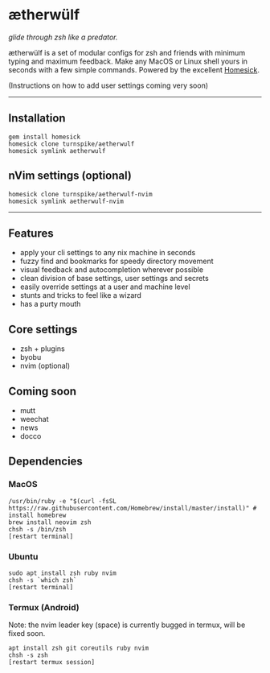 # ætherwülf

_glide through zsh like a predator._

ætherwülf is a set of modular configs for zsh and friends with minimum typing and maximum feedback. Make any MacOS or Linux shell yours in seconds with a few simple commands. Powered by the excellent [Homesick](https://github.com/technicalpickles/homesick).

(Instructions on how to add user settings coming very soon)

***

## Installation

    gem install homesick
    homesick clone turnspike/aetherwulf
    homesick symlink aetherwulf
    
## nVim settings (optional)

    homesick clone turnspike/aetherwulf-nvim
    homesick symlink aetherwulf-nvim
    
***

## Features

  * apply your cli settings to any nix machine in seconds
  * fuzzy find and bookmarks for speedy directory movement
  * visual feedback and autocompletion wherever possible
  * clean division of base settings, user settings and secrets
  * easily override settings at a user and machine level
  * stunts and tricks to feel like a wizard
  * has a purty mouth

## Core settings

  * zsh + plugins
  * byobu
  * nvim (optional)

## Coming soon

  * mutt
  * weechat
  * news
  * docco

## Dependencies

### MacOS

    /usr/bin/ruby -e "$(curl -fsSL https://raw.githubusercontent.com/Homebrew/install/master/install)" # install homebrew
    brew install neovim zsh
    chsh -s /bin/zsh
    [restart terminal]
  
### Ubuntu

    sudo apt install zsh ruby nvim
    chsh -s `which zsh`
    [restart terminal]

### Termux (Android)

Note: the nvim leader key (space) is currently bugged in termux, will be fixed soon. 

    apt install zsh git coreutils ruby nvim
    chsh -s zsh
    [restart termux session]
